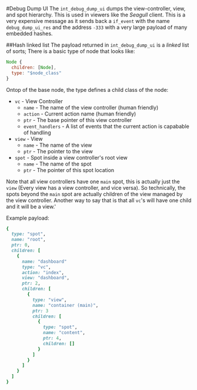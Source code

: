 #Debug Dump UI
The `int_debug_dump_ui` dumps the view-controller, view, and spot hierarchy. This is used in viewers like the *Seagull* client. This is a very expensive
message as it sends back a `if_event` with the name `debug_dump_ui_res` and the address `-333` with a very large payload of many embedded hashes.

##Hash linked list
The payload returned in `int_debug_dump_ui` is a *linked* list of sorts; There is a basic type of node that looks like:

```js
Node {
  children: [Node],
  type: "$node_class"
}
```

Ontop of the base node, the type defines a child class of the node:

  * `vc` - View Controller
    * `name` - The name of the view controller (human friendly)
    * `action` - Current action name (human friendly)
    * `ptr` - The base pointer of this view controller
    * `event_handlers` - A list of events that the current action is capabable of handling
  * `view` - View
    * `name` - The name of the view
    * `ptr` - The pointer to the view
  * `spot` - Spot inside a view controller's root view
    * `name` - The name of the spot
    * `ptr` - The pointer of this spot location

Note that all view controllers have one `main` spot, this is actually just the `view` (Every view has a view controller, and vice versa).  So technically,
the spots beyond the `main` spot are actually children of the view managed by the view controller.
Another way to say that is that all `vc`'s will have one child and it will be a view.'

Example payload:

```ruby
{
  type: "spot",
  name: "root",
  ptr: 0,
  children: [
    {
      name: "dashboard"
      type: "vc",
      action: "index",
      view: "dashboard",
      ptr: 2,
      children: [
        {
          type: "view",
          name: "container (main)",
          ptr: 3
          children: [
            {
              type: "spot",
              name: "content",
              ptr: 4,
              children: []
            }
          ]
        }
      ]
    }
  ]
}
```
